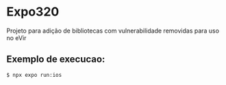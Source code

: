 # Expo320
Projeto para adição de bibliotecas com vulnerabilidade removidas para uso no eVir

## Exemplo de execucao:
	$ npx expo run:ios